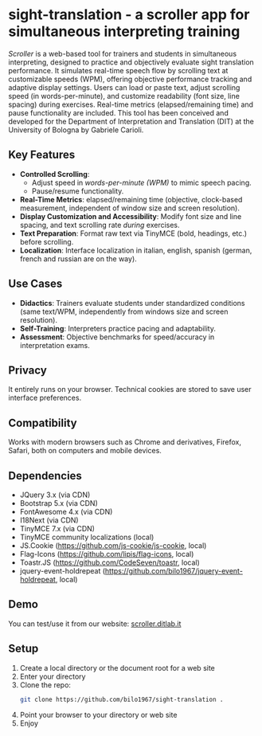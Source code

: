 # sight-translation - a scroller app for simultaneous interpreting training
_Scroller_ is a web-based tool for trainers and students in simultaneous interpreting, designed to practice and objectively evaluate sight translation performance. It simulates real-time speech flow by scrolling text at customizable speeds (WPM), offering objective performance tracking and adaptive display settings. 
Users can load or paste text, adjust scrolling speed (in words-per-minute), and customize readability (font size, line spacing) during exercises. Real-time metrics (elapsed/remaining time) and pause functionality are included.
This tool has been conceived and developed for the Department of Interpretation and Translation (DIT) at the University of Bologna by Gabriele Carioli.

## Key Features  
- **Controlled Scrolling**: 
  - Adjust speed in *words-per-minute (WPM)* to mimic speech pacing.  
  - Pause/resume functionality.  
- **Real-Time Metrics**: elapsed/remaining time (objective, clock-based measurement, independent of window size and screen resolution).
- **Display Customization and Accessibility**: Modify font size and line spacing, and text scrolling rate *during* exercises.  
- **Text Preparation**: Format raw text via TinyMCE (bold, headings, etc.) before scrolling.
- **Localization**: Interface localization in italian, english, spanish (german, french and russian are on the way).

## Use Cases  
- **Didactics**: Trainers evaluate students under standardized conditions (same text/WPM, independently from windows size and screen resolution).  
- **Self-Training**: Interpreters practice pacing and adaptability.  
- **Assessment**: Objective benchmarks for speed/accuracy in interpretation exams.

## Privacy
It entirely runs on your browser. Technical cookies are stored to save user interface preferences.

## Compatibility
Works with modern browsers such as Chrome and derivatives, Firefox, Safari, both on computers and mobile devices.

## Dependencies
- JQuery 3.x (via CDN)
- Bootstrap 5.x (via CDN)
- FontAwesome 4.x (via CDN)
- I18Next (via CDN)
- TinyMCE 7.x (via CDN)
- TinyMCE community localizations (local)
- JS.Cookie (https://github.com/js-cookie/js-cookie, local)
- Flag-Icons (https://github.com/lipis/flag-icons, local)
- Toastr.JS (https://github.com/CodeSeven/toastr, local)
- jquery-event-holdrepeat (https://github.com/bilo1967/jquery-event-holdrepeat, local)

## Demo
You can test/use it from our website: [scroller.ditlab.it](https://scroller.ditlab.it/)

## Setup  
1. Create a local directory or the document root for a web site
2. Enter your directory
3. Clone the repo:  
   ```bash  
   git clone https://github.com/bilo1967/sight-translation .
   ```
4. Point your browser to your directory or web site
5. Enjoy
